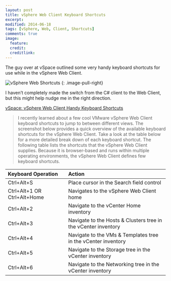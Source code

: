 ```yaml
---
layout: post
title: vSphere Web Client Keyboard Shortcuts
excerpt: 
modified: 2014-06-18
tags: [vSphere, Web, Client, Shortcuts]
comments: true
image:
  feature: 
  credit: 
  creditlink: 
---
```


The guy over at vSpace outlined some very handy keyboard shortcuts for use while in the vSphere Web Client.

![vSphere Web Shortcuts](http://3.bp.blogspot.com/-So1psusudnU/U4cPJrbMKXI/AAAAAAAAAIM/1_OQ0KTuiws/s1600/vSphere+Web+Client_1.png)
{: .image-pull-right}

I haven’t completely made the switch from the C# client to the Web Client, but this might help nudge me in the right direction.

[vSpace: vSphere Web Client Handy Keyboard Shortcuts](http://www.parthavspace.com/2014/06/vsphere-web-client-handy-keyboard.html)

>I recently learned about a few cool VMware vSphere Web Client keyboard shortcuts to jump to between different views. The screenshot below provides a quick overview of the available keyboard shortcuts for the vSphere Web Client. Take a look at the table below for a more detailed break down of each keyboard shortcut. The following table lists the shortcuts that the vSphere Web Client supplies. Because it is browser-based and runs within multiple operating environments, the vSphere Web Client defines few keyboard shortcuts.


| Keyboard Operation | Action |
|:--------|:--------|
| Ctrl+Alt+S | Place cursor in the Search field control |
|Ctrl+Alt+1 OR Ctrl+Alt+Home|Navigates to the vSphere Web Client home|
|Ctrl+Alt+2|Navigate to the vCenter Home inventory|
|Ctrl+Alt+3|Navigate to the Hosts & Clusters tree in the vCenter inventory|
|Ctrl+Alt+4|Navigate to the VMs & Templates tree in the vCenter inventory|
|Ctrl+Alt+5|Navigate to the Storage tree in the vCenter inventory|
|Ctrl+Alt+6|Navigate to the Networking tree in the vCenter inventory|
